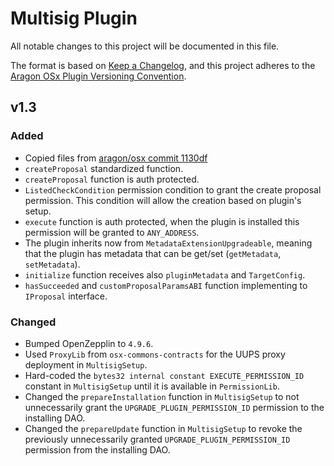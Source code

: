 # Multisig Plugin

All notable changes to this project will be documented in this file.

The format is based on [Keep a Changelog](https://keepachangelog.com/en/1.0.0/),
and this project adheres to the [Aragon OSx Plugin Versioning Convention](https://devs.aragon.org/docs/osx/how-to-guides/plugin-development/publication/versioning).

## v1.3

### Added

- Copied files from [aragon/osx commit 1130df](https://github.com/aragon/osx/commit/1130dfce94fd294c4341e91a8f3faccc54cf43b7)
- `createProposal` standardized function. 
- `createProposal` function is auth protected.
- `ListedCheckCondition` permission condition to grant the create proposal permission. This condition will allow the creation based on plugin's setup.
- `execute` function is auth protected, when the plugin is installed this permission will be granted to `ANY_ADDRESS`. 
- The plugin inherits now from `MetadataExtensionUpgradeable`, meaning that the plugin has metadata that can be get/set (`getMetadata`, `setMetadata`).
- `initialize` function receives also `pluginMetadata` and `TargetConfig`.
- `hasSucceeded` and `customProposalParamsABI` function implementing to `IProposal` interface.

### Changed

- Bumped OpenZepplin to `4.9.6`.
- Used `ProxyLib` from `osx-commons-contracts` for the UUPS proxy deployment in `MultisigSetup`.
- Hard-coded the `bytes32 internal constant EXECUTE_PERMISSION_ID` constant in `MultisigSetup` until it is available in `PermissionLib`.
- Changed the `prepareInstallation` function in `MultisigSetup` to not unnecessarily grant the `UPGRADE_PLUGIN_PERMISSION_ID` permission to the installing DAO.
- Changed the `prepareUpdate` function in `MultisigSetup` to revoke the previously unnecessarily granted `UPGRADE_PLUGIN_PERMISSION_ID` permission from the installing DAO.
